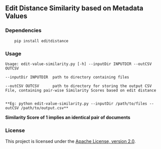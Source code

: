 
## Edit Distance Similarity based on Metadata Values


### Dependencies

```
    pip install editdistance
```

### Usage

```
Usage: edit-value-similarity.py [-h] --inputDir INPUTDIR --outCSV OUTCSV

--inputDir INPUTDIR  path to directory containing files

--outCSV OUTCSV      path to directory for storing the output CSV File, containing pair-wise Similarity Scores based on edit distance


**Eg: python edit-value-similarity.py --inputDir /path/to/files --outCSV /path/to/output.csv**

```

**Similarity Score of 1 implies an identical pair of documents**


### License

This project is licensed under the [Apache License, version 2.0](http://www.apache.org/licenses/LICENSE-2.0).
